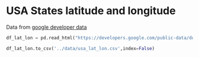 # USA States latitude and longitude
Data from [google developer data](https://developers.google.com/public-data/docs/canonical/states_csv)

```python
df_lat_lon = pd.read_html("https://developers.google.com/public-data/docs/canonical/states_csv")[0]

df_lat_lon.to_csv('../data/usa_lat_lon.csv',index=False)
```
